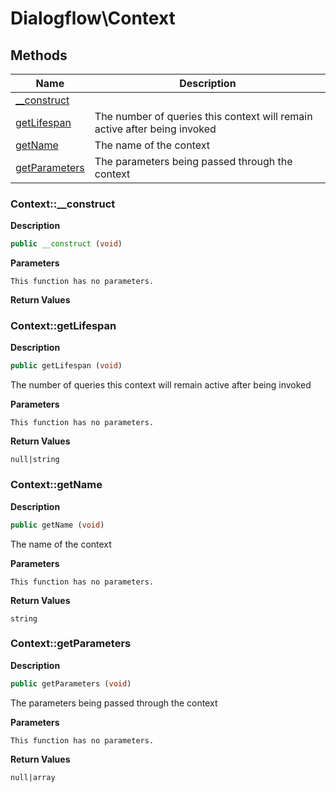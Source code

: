 # Dialogflow\Context  







## Methods

| Name | Description |
|------|-------------|
|[__construct](#context__construct)||
|[getLifespan](#contextgetlifespan)|The number of queries this context will remain active after being invoked|
|[getName](#contextgetname)|The name of the context|
|[getParameters](#contextgetparameters)|The parameters being passed through the context|




### Context::__construct  

**Description**

```php
public __construct (void)
```

 

 

**Parameters**

`This function has no parameters.`

**Return Values**




### Context::getLifespan  

**Description**

```php
public getLifespan (void)
```

The number of queries this context will remain active after being invoked 

 

**Parameters**

`This function has no parameters.`

**Return Values**

`null|string`





### Context::getName  

**Description**

```php
public getName (void)
```

The name of the context 

 

**Parameters**

`This function has no parameters.`

**Return Values**

`string`





### Context::getParameters  

**Description**

```php
public getParameters (void)
```

The parameters being passed through the context 

 

**Parameters**

`This function has no parameters.`

**Return Values**

`null|array`




